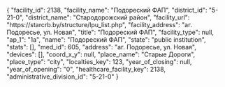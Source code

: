 {
    "facility_id": 2138,
    "facility_name": "Подореский ФАП",
    "district_id": "5-21-0",
    "district_name": "Стародорожский район",
    "facility_url": "https:\/\/starcrb.by\/structure\/lpu_list.php",
    "facility_address": "аг. Подоресье, ул. Новая",
    "title": "Подореский ФАП",
    "facility_type": null,
    "ap_1": "1а",
    "name": "Подореский ФАП",
    "state": "public institution",
    "stats": [],
    "med_id": 605,
    "address": "аг. Подоресье, ул. Новая",
    "devices": [],
    "coord_x_y": null,
    "place_name": "Старые Дороги",
    "place_type": "city",
    "localties_key": 123,
    "year_of_closing": null,
    "year_of_opening": "0",
    "healthcare_facility_key": 2138,
    "administrative_division_id": "5-21-0"
}